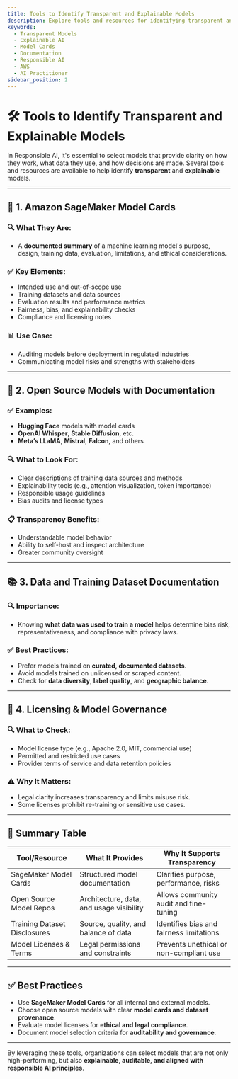 ```yaml
---
title: Tools to Identify Transparent and Explainable Models
description: Explore tools and resources for identifying transparent and explainable AI models, including Amazon SageMaker Model Cards, for the AWS AI Practitioner exam.
keywords:
  - Transparent Models
  - Explainable AI
  - Model Cards
  - Documentation
  - Responsible AI
  - AWS
  - AI Practitioner
sidebar_position: 2
---
```


# 🛠️ Tools to Identify Transparent and Explainable Models

In Responsible AI, it's essential to select models that provide clarity on how they work, what data they use, and how decisions are made. Several tools and resources are available to help identify **transparent** and **explainable** models.

---

## 📄 1. Amazon SageMaker Model Cards

### 🔍 What They Are:
- A **documented summary** of a machine learning model's purpose, design, training data, evaluation, limitations, and ethical considerations.

### ✅ Key Elements:
- Intended use and out-of-scope use
- Training datasets and data sources
- Evaluation results and performance metrics
- Fairness, bias, and explainability checks
- Compliance and licensing notes

### 📊 Use Case:
- Auditing models before deployment in regulated industries
- Communicating model risks and strengths with stakeholders

---

## 🧪 2. Open Source Models with Documentation

### ✅ Examples:
- **Hugging Face** models with model cards
- **OpenAI Whisper**, **Stable Diffusion**, etc.
- **Meta’s LLaMA**, **Mistral**, **Falcon**, and others

### 🔍 What to Look For:
- Clear descriptions of training data sources and methods
- Explainability tools (e.g., attention visualization, token importance)
- Responsible usage guidelines
- Bias audits and license types

### 📋 Transparency Benefits:
- Understandable model behavior
- Ability to self-host and inspect architecture
- Greater community oversight

---

## 📚 3. Data and Training Dataset Documentation

### 🔍 Importance:
- Knowing **what data was used to train a model** helps determine bias risk, representativeness, and compliance with privacy laws.

### ✅ Best Practices:
- Prefer models trained on **curated, documented datasets**.
- Avoid models trained on unlicensed or scraped content.
- Check for **data diversity**, **label quality**, and **geographic balance**.

---

## 📜 4. Licensing & Model Governance

### 🔍 What to Check:
- Model license type (e.g., Apache 2.0, MIT, commercial use)
- Permitted and restricted use cases
- Provider terms of service and data retention policies

### ⚠️ Why It Matters:
- Legal clarity increases transparency and limits misuse risk.
- Some licenses prohibit re-training or sensitive use cases.

---

## 🧩 Summary Table

| Tool/Resource                | What It Provides                         | Why It Supports Transparency             |
| ---------------------------- | ---------------------------------------- | ---------------------------------------- |
| SageMaker Model Cards        | Structured model documentation           | Clarifies purpose, performance, risks    |
| Open Source Model Repos      | Architecture, data, and usage visibility | Allows community audit and fine-tuning   |
| Training Dataset Disclosures | Source, quality, and balance of data     | Identifies bias and fairness limitations |
| Model Licenses & Terms       | Legal permissions and constraints        | Prevents unethical or non-compliant use  |

---

## ✅ Best Practices

- Use **SageMaker Model Cards** for all internal and external models.
- Choose open source models with clear **model cards and dataset provenance**.
- Evaluate model licenses for **ethical and legal compliance**.
- Document model selection criteria for **auditability and governance**.

---

By leveraging these tools, organizations can select models that are not only high-performing, but also **explainable, auditable, and aligned with responsible AI principles**.
